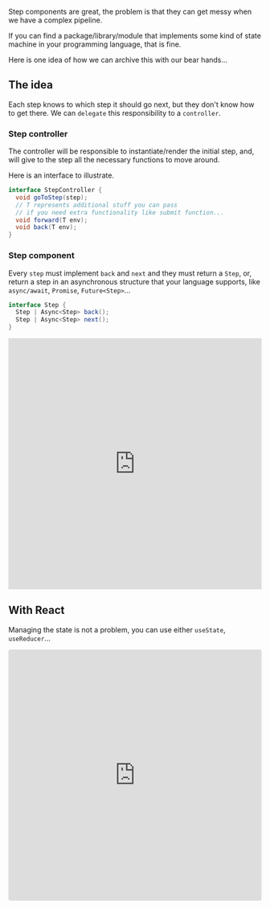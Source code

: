 Step components are great, the problem is that
they can get messy when we have
a complex pipeline.

If you can find a package/library/module
that implements some kind of state machine
in your programming language, that is fine.

Here is one idea of how we can archive this
with our bear hands...

## The idea

Each step knows to which step it should go next, but
they don't know how to get there. We can
`delegate` this responsibility to a `controller`.

### Step controller

The controller will be responsible
to instantiate/render the initial step,
and, will give to the step all the necessary
functions to move around.

Here is an interface to illustrate.

```java
interface StepController {
  void goToStep(step);
  // T represents additional stuff you can pass
  // if you need extra functionality like submit function...
  void forward(T env);
  void back(T env);
}
```

### Step component

Every `step` must implement `back` and `next`
and they must return a `Step`, or, return
a step in an asynchronous structure that
your language supports, like `async/await`, `Promise`,
`Future<Step>`...

```java
interface Step {
  Step | Async<Step> back();
  Step | Async<Step> next();
}
```

<iframe frameborder="0" width="100%" height="500px" src="https://replit.com/@diasbruno/step-component-java?embed=true"></iframe>

## With React

Managing the state is not a problem,
you can use either `useState`, `useReducer`...

<iframe src="https://codesandbox.io/embed/step-component-react-8ietx?fontsize=14&hidenavigation=1&theme=dark"
	 style="width:100%; height:500px; border:0; border-radius: 4px; overflow:hidden;"
	 title="step-component-react"
	 allow="accelerometer; ambient-light-sensor; camera; encrypted-media; geolocation; gyroscope; hid; microphone; midi; payment; usb; vr; xr-spatial-tracking"
	 sandbox="allow-forms allow-modals allow-popups allow-presentation allow-same-origin allow-scripts"
   ></iframe>
